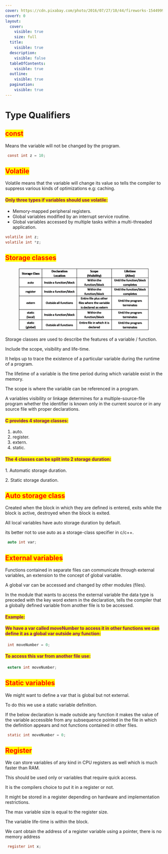 ```yaml
---
cover: https://cdn.pixabay.com/photo/2016/07/27/10/44/fireworks-1544999_1280.jpg
coverY: 0
layout:
  cover:
    visible: true
    size: full
  title:
    visible: true
  description:
    visible: false
  tableOfContents:
    visible: true
  outline:
    visible: true
  pagination:
    visible: true
---
```


# Type Qualifiers

## <mark style="color:red;">const</mark>

Means the variable will not be changed by the program.

```c
 const int z = 10;
```

## <mark style="color:red;">Volatile</mark>

Volatile means that the variable will change its value so tells the compiler to suppress various kinds of optimizations e.g: caching.

#### <mark style="color:purple;">Only three types if variables should use volatile:</mark>

* Memory-mapped peripheral registers.
* Global variables modified by an interrupt service routine.
* Global variables accessed by multiple tasks within a multi-threaded application.

```c
volatile int z; 
volatile int *z;
```

## <mark style="color:red;">Storage classes</mark>

<figure><img src="../../.gitbook/assets/image (33).png" alt="" width="563"><figcaption></figcaption></figure>

Storage classes are used to describe the features of a variable / function.&#x20;

Include the scope, visibility and life-time.&#x20;

It helps up to trace the existence of a particular variable during the runtime of a program.

The lifetime of a variable is the time period during which variable exist in the memory.

The scope is where the variable can be referenced in a program.

A variables visibility or linkage determines for a multiple-source-file program whether the identifier is known only in the current source or in any source file with proper declarations.

#### <mark style="color:purple;">C provides 4 storage classes:</mark>

1. auto.
2. register.
3. extern.
4. static.

#### <mark style="color:purple;">The 4 classes can be split into 2 storage duration:</mark>

1\. Automatic storage duration.

2\. Static storage duration.

## <mark style="color:red;">Auto storage class</mark>

Created when the block in which they are defined is entered, exits while the block is active, destroyed when the block is exited.

All local variables have auto storage duration by default.

its better not to use auto as a storage-class specifier in c/c++.

```c
 auto int var;
```

## <mark style="color:red;">External variables</mark>

Functions contained in separate files can communicate through external variables, an extension to the concept of global variable.

A global var can be accessed and changed by other modules (files).

In the module that wants to access the external variable the data type is preceded with the key word extern in the declaration, tells the compiler that a globally defined variable from another file is to be accessed.

#### <mark style="color:purple;">Example:</mark>&#x20;

#### <mark style="color:purple;">We have a var called moveNumber to access it in other functions we can define it as a global var outside any function:</mark>

```c
 int moveNumber = 0;
```

#### <mark style="color:purple;">To access this var from another file use:</mark>

```c
 extern int moveNumber;
```

## <mark style="color:red;">Static variables</mark>

We might want to define a var that is global but not external.&#x20;

To do this we use a static variable definition.&#x20;

If the below declaration is made outside any function it makes the value of the variable accessible from any subsequence pointed in the file in which the definition appears and not functions contained in other files.

```c
 static int moveNumber = 0;
```

## <mark style="color:red;">Register</mark>

We can store variables of any kind in CPU registers as well which is much faster than RAM.&#x20;

This should be used only or variables that require quick access.&#x20;

It is the compilers choice to put it in a register or not.&#x20;

It might be stored in a register depending on hardware and implementation restrictions.

The max variable size is equal to the register size.&#x20;

The variable life-time is within the block.&#x20;

We cant obtain the address of a register variable using a pointer, there is no memory address

```c
 register int x;
```
